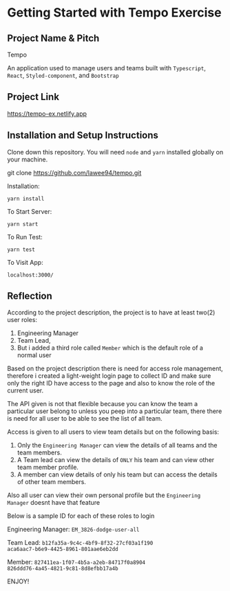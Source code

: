 # Getting Started with Tempo Exercise

## Project Name & Pitch

Tempo

An application used to manage users and teams built with `Typescript`, `React`, `Styled-component`, and `Bootstrap`

## Project Link

https://tempo-ex.netlify.app


## Installation and Setup Instructions

Clone down this repository. You will need `node` and `yarn` installed globally on your machine.

git clone https://github.com/lawee94/tempo.git

Installation:

`yarn install`

To Start Server:

`yarn start`

To Run Test:

`yarn test`

To Visit App:

`localhost:3000/`



## Reflection

According to the project description, the project is to have at least two(2) user roles:

1. Engineering Manager
2. Team Lead, 
3. But i added a third role called `Member` which is the default role of a normal user

Based on the project description there is need for access role management, therefore i created a light-weight login page to collect ID and make sure only the right ID have access to the page and also to know the role of the current user. 

The API given is not that flexible because you can know the team a particular user belong to unless you peep into a particular team, there there is need for all user to be able to see the list of all team. 

Access is given to all users to view team details but on the following basis:
 1. Only the `Engineering Manager` can view the details of all teams and the team members.
 2. A Team lead can view the details of `ONLY` his team and can view other team member profile.
 3. A member can view details of only his team but can access the details of other team members.
 
Also all user can view their own personal profile but the `Engineering Manager` doesnt have that feature



Below is a sample ID for each of these roles to login

Engineering Manager:
`EM_3826-dodge-user-all`

Team Lead:
`b12fa35a-9c4c-4bf9-8f32-27cf03a1f190`  
`aca6aac7-b6e9-4425-8961-801aae6eb2dd`

Member:
`827411ea-1f07-4b5a-a2eb-84717f0a8904`  
`826ddd76-4a45-4821-9c81-8d8efbb17a4b`

ENJOY!
